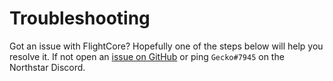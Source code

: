 # Troubleshooting

Got an issue with FlightCore? Hopefully one of the steps below will help you resolve it. If not open an [issue on GitHub](https://github.com/R2NorthstarTools/FlightCore/issues/new) or ping `Gecko#7945` on the Northstar Discord.
